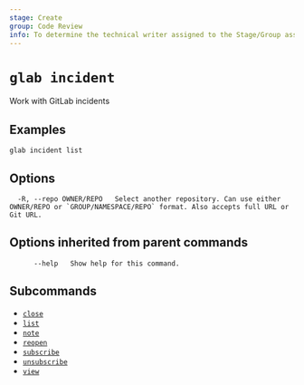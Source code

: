 ```yaml
---
stage: Create
group: Code Review
info: To determine the technical writer assigned to the Stage/Group associated with this page, see https://about.gitlab.com/handbook/product/ux/technical-writing/#assignments
---
```


<!--
This documentation is auto generated by a script.
Please do not edit this file directly. Run `make gen-docs` instead.
-->

# `glab incident`

Work with GitLab incidents

## Examples

```plaintext
glab incident list

```

## Options

```plaintext
  -R, --repo OWNER/REPO   Select another repository. Can use either OWNER/REPO or `GROUP/NAMESPACE/REPO` format. Also accepts full URL or Git URL.
```

## Options inherited from parent commands

```plaintext
      --help   Show help for this command.
```

## Subcommands

- [`close`](close.md)
- [`list`](list.md)
- [`note`](note.md)
- [`reopen`](reopen.md)
- [`subscribe`](subscribe.md)
- [`unsubscribe`](unsubscribe.md)
- [`view`](view.md)
